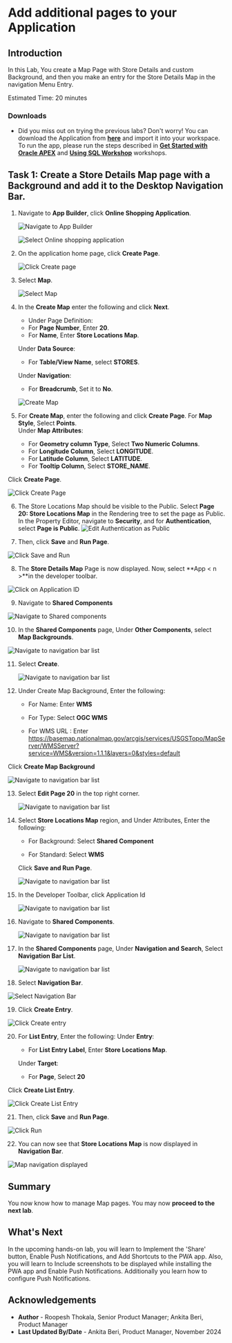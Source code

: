 # Add additional pages to your Application

## Introduction

In this Lab, You create a Map Page with Store Details and custom Background, and then you make an entry for the Store Details Map in the navigation Menu Entry.

Estimated Time: 20 minutes

### Downloads

- Did you miss out on trying the previous labs? Don't worry! You can download the Application from **[here](files/online-shopping-cart-12.sql)** and import it into your workspace. To run the app, please run the steps described in **[Get Started with Oracle APEX](https://livelabs.oracle.com/pls/apex/r/dbpm/livelabs/run-workshop?p210_wid=3509)** and **[Using SQL Workshop](https://livelabs.oracle.com/pls/apex/r/dbpm/livelabs/run-workshop?p210_wid=3524)** workshops.

## Task 1: Create a Store Details Map page with a Background and add it to the Desktop Navigation Bar.

1. Navigate to **App Builder**, click **Online Shopping Application**.

    ![Navigate to App Builder](images/create-map1.png " ")

    ![Select Online shopping application](images/create-map2.png " ")

2. On the application home page, click **Create Page**.

    ![Click Create page](images/create-map3.png " ")

3. Select **Map**.

    ![Select Map](images/create-map4.png " ")

4. In the **Create Map** enter the following and click **Next**.

    - Under Page Definition:
    - For **Page Number**, Enter **20**.
    - For **Name**, Enter **Store Locations Map**.

    Under **Data Source**:
    - For **Table/View Name**, select **STORES**.

    Under **Navigation**:
    - For **Breadcrumb**, Set it to **No**.

    ![Create Map](images/create-map5.png " ")

5. For **Create Map**, enter the following and click **Create Page**. For **Map Style**, Select **Points**.  
  Under **Map Attributes**:
    - For **Geometry column Type**, Select **Two Numeric Columns**.
    - For **Longitude Column**, Select **LONGITUDE**.
    - For **Latitude Column**, Select **LATITUDE**.
    - For **Tooltip Column**, Select **STORE_NAME**.

  Click **Create Page**.

  ![Click Create Page](images/create-map6.png " ")

6. The Store Locations Map should be visible to the Public. Select **Page 20: Store Locations Map** in the Rendering tree to set the page as Public. In the Property Editor, navigate to **Security**, and for **Authentication**, select **Page is Public**.
    ![Edit Authentication as Public](images/make-page-public.png)

7. Then, click **Save** and **Run Page**.

  ![Click Save and Run](images/save-runn.png " ")

8. The **Store Details Map** Page is now displayed. Now, select **App < n >**in the developer toolbar.

  ![Click on Application ID](images/run-map1.png " ")

9. Navigate to **Shared Components**

  ![Navigate to Shared components](images/customise-map1.png " ")

10. In the **Shared Components** page, Under **Other Components**, select **Map Backgrounds**.

   ![Navigate to navigation bar list](images/map-back.png " ")

11. Select **Create**.

    ![Navigate to navigation bar list](images/map-back-create.png " ")

12. Under Create Map Background, Enter the following:

      - For Name: Enter **WMS**

      - For Type: Select **OGC WMS**

      - For WMS URL : Enter https://basemap.nationalmap.gov/arcgis/services/USGSTopo/MapServer/WMSServer?service=WMS&version=1.1.1&layers=0&styles=default

   Click **Create Map Background**

   ![Navigate to navigation bar list](images/map-back-create1.png " ")

13. Select **Edit Page 20** in the top right corner.

    ![Navigate to navigation bar list](images/map-back-create2.png " ")

14. Select **Store Locations Map** region, and Under Attributes, Enter the following:

     - For Background: Select **Shared Component**

     - For Standard: Select **WMS**

    Click **Save and Run Page**.

    ![Navigate to navigation bar list](images/map-back-create3.png " ")

15. In the Developer Toolbar, click Application Id <n>

    ![Navigate to navigation bar list](images/wms-map.png " ")

16. Navigate to **Shared Components**.

    ![Navigate to navigation bar list](images/map-sc.png " ")

17. In the **Shared Components** page, Under **Navigation and Search**, Select **Navigation Bar List**.

    ![Navigate to navigation bar list](images/map-nav.png " ")

18. Select **Navigation Bar**.

  ![Select Navigation Bar](images/customise-map3.png " ")

19. Click **Create Entry**.

  ![Click Create entry](images/customise-map4.png " ")

20. For **List Entry**, Enter the following:
    Under **Entry**:
     - For **List Entry Label**, Enter **Store Locations Map**.

    Under **Target**:
     - For **Page**, Select **20**

 Click **Create List Entry**.  

  ![Click Create List Entry](images/customise-map5.png " ")  

21. Then, click **Save** and **Run Page**.

  ![Click Run](images/customise-map6.png " ")

22. You can now see that **Store Locations Map** is now displayed in **Navigation Bar**.

  ![Map navigation displayed](images/run-map2.png " ")  

## Summary

You now know how to manage Map pages. You may now **proceed to the next lab**.

## What's Next

In the upcoming hands-on lab, you will learn to Implement the 'Share' button, Enable Push Notifications, and Add Shortcuts to the PWA app. Also, you will learn to Include screenshots to be displayed while installing the PWA app and Enable Push Notifications. Additionally you learn how to configure Push Notifications.

## Acknowledgements

- **Author** - Roopesh Thokala, Senior Product Manager; Ankita Beri, Product Manager
- **Last Updated By/Date** - Ankita Beri, Product Manager, November 2024
